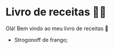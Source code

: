 # Livro de receitas :man_cook:

Olá! Bem vindo ao meu livro de receitas :wave:

- Strogonoff de frango;





